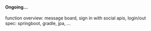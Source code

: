 #### Ongoing...
function overview: message board, sign in with social apis, login/out  
spec: springboot, gradle, jpa, ...
